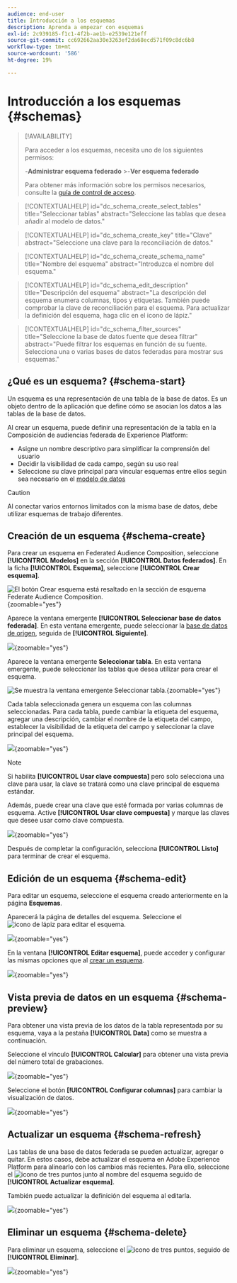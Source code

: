 ```yaml
---
audience: end-user
title: Introducción a los esquemas
description: Aprenda a empezar con esquemas
exl-id: 2c939185-f1c1-4f2b-ae1b-e2539e121eff
source-git-commit: cc692662aa30e3263ef2da68ecd571f09c8dc6b8
workflow-type: tm+mt
source-wordcount: '586'
ht-degree: 19%

---
```


# Introducción a los esquemas {#schemas}

>[!AVAILABILITY]
>
>Para acceder a los esquemas, necesita uno de los siguientes permisos:
>
>-**Administrar esquema federado**
>&#x200B;>-**Ver esquema federado**
>
>Para obtener más información sobre los permisos necesarios, consulte la [guía de control de acceso](/help/governance-privacy-security/access-control.md).

>[!CONTEXTUALHELP]
>id="dc_schema_create_select_tables"
>title="Seleccionar tablas"
>abstract="Seleccione las tablas que desea añadir al modelo de datos."

>[!CONTEXTUALHELP]
>id="dc_schema_create_key"
>title="Clave"
>abstract="Seleccione una clave para la reconciliación de datos."

>[!CONTEXTUALHELP]
>id="dc_schema_create_schema_name"
>title="Nombre del esquema"
>abstract="Introduzca el nombre del esquema."

>[!CONTEXTUALHELP]
>id="dc_schema_edit_description"
>title="Descripción del esquema"
>abstract="La descripción del esquema enumera columnas, tipos y etiquetas. También puede comprobar la clave de reconciliación para el esquema. Para actualizar la definición del esquema, haga clic en el icono de lápiz."

>[!CONTEXTUALHELP]
>id="dc_schema_filter_sources"
>title="Seleccione la base de datos fuente que desea filtrar"
>abstract="Puede filtrar los esquemas en función de su fuente. Selecciona una o varias bases de datos federadas para mostrar sus esquemas."

## ¿Qué es un esquema? {#schema-start}

Un esquema es una representación de una tabla de la base de datos. Es un objeto dentro de la aplicación que define cómo se asocian los datos a las tablas de la base de datos.

Al crear un esquema, puede definir una representación de la tabla en la Composición de audiencias federada de Experience Platform:

* Asigne un nombre descriptivo para simplificar la comprensión del usuario
* Decidir la visibilidad de cada campo, según su uso real
* Seleccione su clave principal para vincular esquemas entre ellos según sea necesario en el [modelo de datos](../data-management/gs-models.md#data-model-start)

>[!CAUTION]
>
>Al conectar varios entornos limitados con la misma base de datos, debe utilizar esquemas de trabajo diferentes.

## Creación de un esquema {#schema-create}

Para crear un esquema en Federated Audience Composition, seleccione **[!UICONTROL Modelos]** en la sección **[!UICONTROL Datos federados]**. En la ficha **[!UICONTROL Esquema]**, seleccione **[!UICONTROL Crear esquema]**.

![El botón Crear esquema está resaltado en la sección de esquema Federate Audience Composition.](assets/schema_create.png){zoomable="yes"}

Aparece la ventana emergente **[!UICONTROL Seleccionar base de datos federada]**. En esta ventana emergente, puede seleccionar la [base de datos de origen](/help/connections/home.md), seguida de **[!UICONTROL Siguiente]**.


![](assets/schema_tables.png){zoomable="yes"}

Aparece la ventana emergente **Seleccionar tabla**. En esta ventana emergente, puede seleccionar las tablas que desea utilizar para crear el esquema.

![Se muestra la ventana emergente Seleccionar tabla.](assets/select-table.png){zoomable="yes"}

Cada tabla seleccionada genera un esquema con las columnas seleccionadas. Para cada tabla, puede cambiar la etiqueta del esquema, agregar una descripción, cambiar el nombre de la etiqueta del campo, establecer la visibilidad de la etiqueta del campo y seleccionar la clave principal del esquema.

![](assets/schema-fields.png){zoomable="yes"}

>[!NOTE]
>
>Si habilita **[!UICONTROL Usar clave compuesta]** pero solo selecciona una clave para usar, la clave se tratará como una clave principal de esquema estándar.

Además, puede crear una clave que esté formada por varias columnas de esquema. Active **[!UICONTROL Usar clave compuesta]** y marque las claves que desee usar como clave compuesta.

![](assets/composite-key.png){zoomable="yes"}

Después de completar la configuración, selecciona **[!UICONTROL Listo]** para terminar de crear el esquema.

## Edición de un esquema {#schema-edit}

Para editar un esquema, seleccione el esquema creado anteriormente en la página **Esquemas**.

Aparecerá la página de detalles del esquema. Seleccione el ![icono de lápiz](/help/assets/icons/edit.png) para editar el esquema.

![](assets/schema_edit.png){zoomable="yes"}

En la ventana **[!UICONTROL Editar esquema]**, puede acceder y configurar las mismas opciones que al [crear un esquema](#schema-create).

![](assets/schema_edit_orders.png){zoomable="yes"}

## Vista previa de datos en un esquema {#schema-preview}

Para obtener una vista previa de los datos de la tabla representada por su esquema, vaya a la pestaña **[!UICONTROL Data]** como se muestra a continuación.

Seleccione el vínculo **[!UICONTROL Calcular]** para obtener una vista previa del número total de grabaciones.

![](assets/schema_data.png){zoomable="yes"}

Seleccione el botón **[!UICONTROL Configurar columnas]** para cambiar la visualización de datos.

![](assets/schema_columns.png){zoomable="yes"}

## Actualizar un esquema {#schema-refresh}

Las tablas de una base de datos federada se pueden actualizar, agregar o quitar. En estos casos, debe actualizar el esquema en Adobe Experience Platform para alinearlo con los cambios más recientes. Para ello, seleccione el ![icono de tres puntos](/help/assets/icons/more.png) junto al nombre del esquema seguido de **[!UICONTROL Actualizar esquema]**.

También puede actualizar la definición del esquema al editarla.

![](assets/schema_refresh.png){zoomable="yes"}

## Eliminar un esquema {#schema-delete}

Para eliminar un esquema, seleccione el ![icono de tres puntos](/help/assets/icons/more.png), seguido de **[!UICONTROL Eliminar]**.

![](assets/schema_delete.png){zoomable="yes"}
